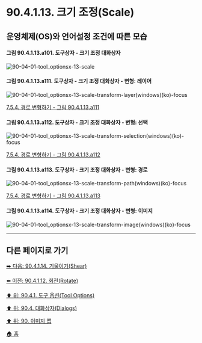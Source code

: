 # 90.4.1.13. 크기 조정(Scale)
## 운영체제(OS)와 언어설정 조건에 따른 모습
#### 그림 90.4.1.13.a101. 도구상자 - 크기 조정 대화상자
![90-04-01-tool_optionsx-13-scale](https://github.com/wonder13662/gimp/assets/15767104/d2bc1614-bede-4b71-876b-bf7a83842bf7)

<a id="90-04-01-13-a111"></a>

#### 그림 90.4.1.13.a111. 도구상자 - 크기 조정 대화상자 - 변형: 레이어
![90-04-01-tool_optionsx-13-scale-transform-layer(windows)(ko)-focus](https://github.com/wonder13662/gimp/assets/15767104/be00285d-1d38-4ca3-9420-7544ef8a521d)

[7.5.4. 경로 변형하기 - 그림 90.4.1.13.a111](./07-05-04-transforming-paths.md#90-04-01-13-a111)

<a id="90-04-01-13-a112"></a>

#### 그림 90.4.1.13.a112. 도구상자 - 크기 조정 대화상자 - 변형: 선택
![90-04-01-tool_optionsx-13-scale-transform-selection(windows)(ko)-focus](https://github.com/wonder13662/gimp/assets/15767104/67e09044-cedb-4dc8-ab82-3dfb2755baa6)

[7.5.4. 경로 변형하기 - 그림 90.4.1.13.a112](./07-05-04-transforming-paths.md#90-04-01-13-a112)

<a id="90-04-01-13-a113"></a>

#### 그림 90.4.1.13.a113. 도구상자 - 크기 조정 대화상자 - 변형: 경로
![90-04-01-tool_optionsx-13-scale-transform-path(windows)(ko)-focus](https://github.com/wonder13662/gimp/assets/15767104/32d8964d-41e1-4138-ac68-9deef5290d96)

[7.5.4. 경로 변형하기 - 그림 90.4.1.13.a113](./07-05-04-transforming-paths.md#90-04-01-13-a113)

#### 그림 90.4.1.13.a114. 도구상자 - 크기 조정 대화상자 - 변형: 이미지
![90-04-01-tool_optionsx-13-scale-transform-image(windows)(ko)-focus](https://github.com/wonder13662/gimp/assets/15767104/d2357975-e808-498f-affa-66e22611ee7a)

***

## 다른 페이지로 가기

[➡️ 다음: 90.4.1.14. 기울이기(Shear)](./90-04-01-14-shear.md)

[⬅️ 이전: 90.4.1.12. 회전(Rotate)](./90-04-01-12-rotate.md)

[⬆️ 위: 90.4.1. 도구 옵션(Tool Options)](./90-04-01-00-tool_options.md)

[⬆️ 위: 90.4. 대화상자(Dialogs)](./90-04-00-dialogs.md)

[⬆️ 위: 90. 이미지 맵](./90-00-image-map.md)

[🏠 홈](./00-home.md)
